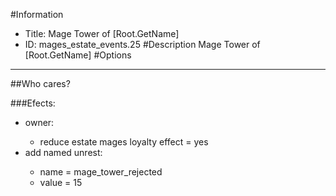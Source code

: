 #Information
 - Title: Mage Tower of [Root.GetName]
 - ID: mages_estate_events.25
#Description
Mage Tower of [Root.GetName]
#Options

___
##Who cares?

###Efects:<ul><li>owner:</li><ul><li>reduce estate mages loyalty effect = yes</li></ul><li>add named unrest:</li><ul><li>name = mage_tower_rejected</li><li>value = 15</li></ul></ul>
